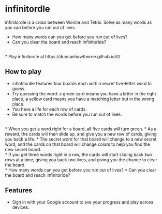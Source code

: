 # infinitordle
infinitordle is a cross between Wordle and Tetris. Solve as many words as you can before you run out of lives.

* How many words can you get before you run out of lives?
* Can you clear the board and reach infinitorlde? 
<br>
* Play infinitordle at https://duncanhawthorne.github.io/#/ 

How to play
-----------

* infintitordle features four boards each with a secret five-letter word to guess. 
* Try guessing the word: a green card means you have a letter in the right place, a yellow card means you have a matching letter but in the wrong place. 
* You have a life for each row of cards. 
* Be sure to match the words before you run out of lives. 
<br>
* When you get a word right for a board, all five cards will turn green. 
* As a reward, the cards will then slide up, and give you a new row of cards, giving you back a life. 
* The secret word for that board will change to a new secret word, and the cards on that board will change colors to help you find the new secret board. 
<br>
* If you get three words right in a row, the cards will start sliding back two rows at a time, giving you back two lives, and giving you the chance to clear the board. 
<br>
* How many words can you get before you run out of lives?
* Can you clear the board and reach infinitorlde? 

Features
-----------
* Sign in with your Google account to sve your progress and play across devices. 
